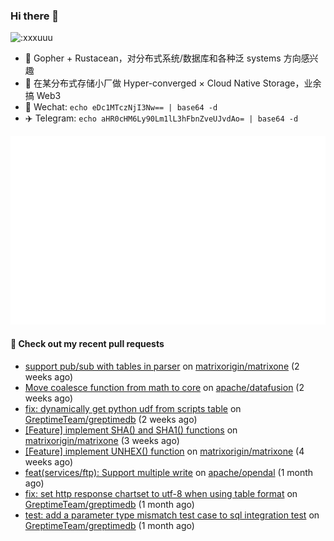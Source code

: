 ### Hi there 👋

<img src="https://count.getloli.com/get/@:xxxuuu" alt=":xxxuuu" width="20%" />

- 🔭 Gopher + Rustacean，对分布式系统/数据库和各种泛 systems 方向感兴趣
- 🎈 在某分布式存储小厂做 Hyper-converged × Cloud Native Storage，业余搞 Web3
- 💬 Wechat: `echo eDc1MTczNjI3Nw== | base64 -d`
- ✈️ Telegram: `echo aHR0cHM6Ly90Lm1lL3hFbnZveUJvdAo= | base64 -d`

![stats](https://raw.githubusercontent.com/xxxuuu/xxxuuu/main/github-metrics.svg)

#### 🔨 Check out my recent pull requests

- [support pub/sub with tables in parser](https://github.com/matrixorigin/matrixone/pull/15709) on [matrixorigin/matrixone](https://github.com/matrixorigin/matrixone) (2 weeks ago)
- [Move coalesce function from math to core](https://github.com/apache/datafusion/pull/10201) on [apache/datafusion](https://github.com/apache/datafusion) (2 weeks ago)
- [fix: dynamically get python udf from scripts table](https://github.com/GreptimeTeam/greptimedb/pull/3774) on [GreptimeTeam/greptimedb](https://github.com/GreptimeTeam/greptimedb) (2 weeks ago)
- [[Feature] implement SHA() and SHA1() functions](https://github.com/matrixorigin/matrixone/pull/15583) on [matrixorigin/matrixone](https://github.com/matrixorigin/matrixone) (3 weeks ago)
- [[Feature] implement UNHEX() function](https://github.com/matrixorigin/matrixone/pull/15410) on [matrixorigin/matrixone](https://github.com/matrixorigin/matrixone) (4 weeks ago)
- [feat(services/ftp): Support multiple write](https://github.com/apache/opendal/pull/4425) on [apache/opendal](https://github.com/apache/opendal) (1 month ago)
- [fix: set http response chartset to utf-8 when using table format](https://github.com/GreptimeTeam/greptimedb/pull/3571) on [GreptimeTeam/greptimedb](https://github.com/GreptimeTeam/greptimedb) (1 month ago)
- [test: add a parameter type mismatch test case to sql integration test](https://github.com/GreptimeTeam/greptimedb/pull/3568) on [GreptimeTeam/greptimedb](https://github.com/GreptimeTeam/greptimedb) (1 month ago)
